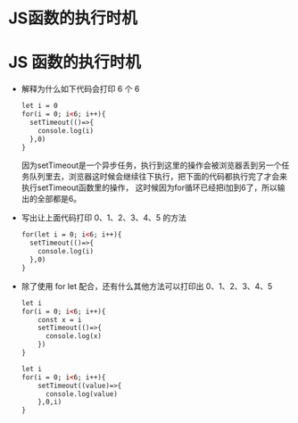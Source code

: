 # JS函数的执行时机


# JS 函数的执行时机

* 解释为什么如下代码会打印 6 个 6

  ```html
  let i = 0
  for(i = 0; i<6; i++){
    setTimeout(()=>{
      console.log(i)
    },0)
  }
  ```

  因为setTimeout是一个异步任务，执行到这里的操作会被浏览器丢到另一个任务队列里去，浏览器这时候会继续往下执行，把下面的代码都执行完了才会来执行setTimeout函数里的操作， 这时候因为for循环已经把i加到6了，所以输出的全部都是6。

* 写出让上面代码打印 0、1、2、3、4、5 的方法

  ```html
  for(let i = 0; i<6; i++){
    setTimeout(()=>{
      console.log(i)
    },0)
  }
  ```

* 除了使用 for let 配合，还有什么其他方法可以打印出 0、1、2、3、4、5

  ```html
  let i
  for(i = 0; i<6; i++){
      const x = i
      setTimeout(()=>{
        console.log(x)
      })
  }
  
  ```

  ```html
  let i
  for(i = 0; i<6; i++){
      setTimeout((value)=>{
        console.log(value)
      },0,i)
  }
  ```

  


